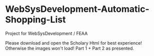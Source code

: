# WebSysDevelopment-Automatic-Shopping-List
Project for WebSysDevelopment / FEAA

Please download and open the Scholary Html for best experience! Otherwise the images won't load!
Part 1 + Part 2 as presented.

